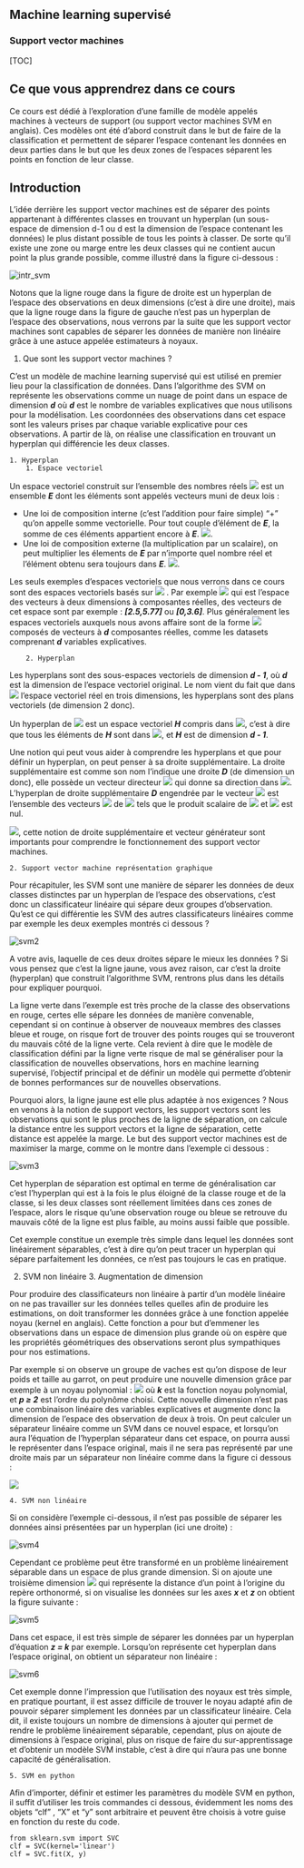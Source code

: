 

## Machine learning supervisé


### Support vector machines


[TOC]



## Ce que vous apprendrez dans ce cours

Ce cours est dédié à l’exploration d’une famille de modèle appelés machines à vecteurs de support (ou support vector machines SVM en anglais). Ces modèles ont été d’abord construit dans le but de faire de la classification et permettent de séparer l’espace contenant les données en deux parties dans le but que les deux zones de l’espaces séparent les points en fonction de leur classe.


## Introduction

L’idée derrière les support vector machines est de séparer des points appartenant à différentes classes en trouvant un hyperplan (un sous-espace de dimension d-1 ou d est la dimension de l’espace contenant les données) le plus distant possible de tous les points à classer. De sorte qu’il existe une zone ou marge entre les deux classes qui ne contient aucun point la plus grande possible, comme illustré dans la figure ci-dessous :


![intr_svm](https://drive.google.com/uc?export=view&id=1_HvXcNAQp0TSWncMStK19qQ22wi7-eX3)

Notons que la ligne rouge dans la figure de droite est un hyperplan de l’espace des observations en deux dimensions (c’est à dire une droite), mais que la ligne rouge dans la figure de gauche n’est pas un hyperplan de l’espace des observations, nous verrons par la suite que les support vector machines sont capables de séparer les données de manière non linéaire grâce à une astuce appelée estimateurs à noyaux.



1. Que sont les support vector machines ?

C’est un modèle de machine learning supervisé qui est utilisé en premier lieu pour la classification de données. Dans l’algorithme des SVM on représente les observations comme un nuage de point dans un espace de dimension ***d*** où ***d*** est le nombre de variables explicatives que nous utilisons pour la modélisation. Les coordonnées des observations dans cet espace sont les valeurs prises par chaque variable explicative pour ces observations. A partir de là, on réalise une classification en trouvant un hyperplan qui différencie les deux classes.



    1. Hyperplan
        1. Espace vectoriel

Un espace vectoriel construit sur l’ensemble des nombres réels <img src="https://latex.codecogs.com/svg.latex?\Large&space;\mathbb{R}" /> est un ensemble ***E*** dont les éléments sont appelés vecteurs muni de deux lois :



*   Une loi de composition interne (c’est l’addition pour faire simple) “+” qu’on appelle somme vectorielle. Pour tout couple d’élément de ***E***, la somme de ces éléments appartient encore à ***E***. <img src="https://latex.codecogs.com/svg.latex?\Large&space;\farall{x,x'}\in{E},x+x'\in{E}" />.
*   Une loi de composition externe (la multiplication par un scalaire), on peut multiplier les élements de ***E*** par n’importe quel nombre réel et l’élément obtenu sera toujours dans ***E***. <img src="https://latex.codecogs.com/svg.latex?\Large&space;\farall{a}\in\mathbb{R},\farall{x}\in{E},ax\in{E}" />.

Les seuls exemples d’espaces vectoriels que nous verrons dans ce cours sont des espaces vectoriels basés sur <img src="https://latex.codecogs.com/svg.latex?\Large&space;\mathbb{R}" />
. Par exemple <img src="https://latex.codecogs.com/svg.latex?\Large&space;\mathbb{R}^2" /> qui est l’espace des vecteurs à deux dimensions à composantes réelles, des vecteurs de cet espace sont par exemple : ***[2.5,5.77]*** ou ***[0,3.6]***. Plus généralement les espaces vectoriels auxquels nous avons affaire sont de la forme <img src="https://latex.codecogs.com/svg.latex?\Large&space;\mathbb{R}^d" /> composés de vecteurs à ***d*** composantes réelles, comme les datasets comprenant ***d*** variables explicatives.



        2. Hyperplan

Les hyperplans sont des sous-espaces vectoriels de dimension ***d - 1***, où ***d*** est la dimension de l’espace vectoriel original. Le nom vient du fait que dans <img src="https://latex.codecogs.com/svg.latex?\Large&space;\mathbb{R}^3" />
 l’espace vectoriel réel en trois dimensions, les hyperplans sont des plans vectoriels (de dimension 2 donc).

Un hyperplan de <img src="https://latex.codecogs.com/svg.latex?\Large&space;\mathbb{R}^d" /> est un espace vectoriel ***H*** compris dans <img src="https://latex.codecogs.com/svg.latex?\Large&space;\mathbb{R}^d" />, c’est à dire que tous les éléments de ***H*** sont dans <img src="https://latex.codecogs.com/svg.latex?\Large&space;\mathbb{R}^d,\farall{h}\in{H},h\in\mathbb{R}^d" />, et ***H*** est de dimension ***d - 1***.

Une notion qui peut vous aider à comprendre les hyperplans et que pour définir un hyperplan, on peut penser à sa droite supplémentaire. La droite supplémentaire est comme son nom l’indique une droite ***D*** (de dimension un donc), elle possède un vecteur directeur <img src="https://latex.codecogs.com/svg.latex?\Large&space;\overrightarrow{v}" /> qui donne sa direction dans <img src="https://latex.codecogs.com/svg.latex?\Large&space;\mathbb{R}^d" />. L’hyperplan de droite supplémentaire ***D*** engendrée par le vecteur <img src="https://latex.codecogs.com/svg.latex?\Large&space;\overrightarrow{v}" /> est l’ensemble des vecteurs <img src="https://latex.codecogs.com/svg.latex?\Large&space;\overrightarrow{x}" /> de <img src="https://latex.codecogs.com/svg.latex?\Large&space;\mathbb{R}^d" /> tels que le produit scalaire de <img src="https://latex.codecogs.com/svg.latex?\Large&space;\overrightarrow{x}" /> et <img src="https://latex.codecogs.com/svg.latex?\Large&space;\overrightarrow{v}" /> est nul.

<img src="https://latex.codecogs.com/svg.latex?\Large&space;E=\{\overrightarrow{x}\in{\mathbb{R}^d},\overrightarrow{x}\cdot\overrightarrow{v}=0\}" />, cette notion de droite supplémentaire et vecteur générateur sont importants pour comprendre le fonctionnement des support vector machines.



    2. Support vector machine représentation graphique

Pour récapituler, les SVM sont une manière de séparer les données de deux classes distinctes par un hyperplan de l’espace des observations, c’est donc un classificateur linéaire qui sépare deux groupes d’observation. Qu’est ce qui différentie les SVM des autres classificateurs linéaires comme par exemple les deux exemples montrés ci dessous ?


![svm2](https://drive.google.com/uc?export=view&id=1tC7kyx0Cuku9v1vDHndgwo3BcYjINwCE)


A votre avis, laquelle de ces deux droites sépare le mieux les données ? Si vous pensez que c’est la ligne jaune, vous avez raison, car c’est la droite (hyperplan) que construit l’algorithme SVM, rentrons plus dans les détails pour expliquer pourquoi.

La ligne verte dans l’exemple est très proche de la classe des observations en rouge, certes elle sépare les données de manière convenable, cependant si on continue à observer de nouveaux membres des classes bleue et rouge, on risque fort de trouver des points rouges qui se trouveront du mauvais côté de la ligne verte. Cela revient à dire que le modèle de classification défini par la ligne verte risque de mal se généraliser pour la classification de nouvelles observations, hors en machine learning supervisé, l’objectif principal et de définir un modèle qui permette d’obtenir de bonnes performances sur de nouvelles observations.

Pourquoi alors, la ligne jaune est elle plus adaptée à nos exigences ? Nous en venons à la notion de support vectors, les support vectors sont les observations qui sont le plus proches de la ligne de séparation, on calcule la distance entre les support vectors et la ligne de séparation, cette distance est appelée la marge. Le but des support vector machines est de maximiser la marge, comme on le montre dans l’exemple ci dessous :



![svm3](https://drive.google.com/uc?export=view&id=1QLcdwSQ8V1lxhfRpbxg6oaaanbgOPyD4)


Cet hyperplan de séparation est optimal en terme de généralisation car c’est l’hyperplan qui est à la fois le plus éloigné de la classe rouge et de la classe, si les deux classes sont réellement limitées dans ces zones de l’espace, alors le risque qu’une observation rouge ou bleue se retrouve du mauvais côté de la ligne est plus faible, au moins aussi faible que possible.

Cet exemple constitue un exemple très simple dans lequel les données sont linéairement séparables, c’est à dire qu’on peut tracer un hyperplan qui sépare parfaitement les données, ce n’est pas toujours le cas en pratique.



2. SVM non linéaire
    3. Augmentation de dimension

Pour produire des classificateurs non linéaire à partir d’un modèle linéaire on ne pas travailler sur les données telles quelles afin de produire les estimations, on doit transformer les données grâce à une fonction appelée noyau (kernel en anglais). Cette fonction a pour but d’emmener les observations dans un espace de dimension plus grande où on espère que les propriétés géométriques des observations seront plus sympathiques pour nos estimations.

Par exemple si on observe un groupe de vaches est qu’on dispose de leur poids et taille au garrot, on peut produire une nouvelle dimension grâce par exemple à un noyau polynomial : <img src="https://latex.codecogs.com/svg.latex?\Large&space;k(\overrightarrow{poids},\overrightarrow{taille})=(\overrightarrow{poids},\overrightarrow{taille})^p" /> où ***k*** est la fonction noyau polynomial, et ***p ≥ 2*** est l’ordre du polynôme choisi. Cette nouvelle dimension n’est pas une combinaison linéaire des variables explicatives et augmente donc la dimension de l’espace des observation de deux à trois. On peut calculer un séparateur linéaire comme un SVM dans ce nouvel espace, et lorsqu’on aura l’équation de l’hyperplan séparateur dans cet espace, on pourra aussi le représenter dans l’espace original, mais il ne sera pas représenté par une droite mais par un séparateur non linéaire comme dans la figure ci dessous :


![](https://drive.google.com/uc?export=view&id=1_HvXcNAQp0TSWncMStK19qQ22wi7-eX3)


    4. SVM non linéaire

Si on considère l’exemple ci-dessous, il n’est pas possible de séparer les données ainsi présentées par un hyperplan (ici une droite) :


![svm4](https://drive.google.com/uc?export=view&id=1xWz8mJS9YQh1hG6dJAlhul-klPAZZIjN)


Cependant ce problème peut être transformé en un problème linéairement séparable dans un espace de plus grande dimension. Si on ajoute une troisième dimension <img src="https://latex.codecogs.com/svg.latex?\Large&space;z=x^2+y^2" /> qui représente la distance d’un point à l’origine du repère orthonormé, si on visualise les données sur les axes ***x*** et ***z*** on obtient la figure suivante :


![svm5](https://drive.google.com/uc?export=view&id=1qAHLPe_CxlJr7AsGu6xdOk5UohJtSg-x)


Dans cet espace, il est très simple de séparer les données par un hyperplan d’équation ***z = k*** par exemple. Lorsqu’on représente cet hyperplan dans l’espace original, on obtient un séparateur non linéaire :



![svm6](https://drive.google.com/uc?export=view&id=1YLQm6N4rHigrUphQOTudHrHB4vejXopX)


Cet exemple donne l’impression que l’utilisation des noyaux est très simple, en pratique pourtant, il est assez difficile de trouver le noyau adapté afin de pouvoir séparer simplement les données par un classificateur linéaire. Cela dit, il existe toujours un nombre de dimensions à ajouter qui permet de rendre le problème linéairement séparable, cependant, plus on ajoute de dimensions à l’espace original, plus on risque de faire du sur-apprentissage et d’obtenir un modèle SVM instable, c’est à dire qui n’aura pas une bonne capacité de généralisation.



    5. SVM en python

Afin d’importer, définir et estimer les paramètres du modèle SVM en python, il suffit d’utiliser les trois commandes ci dessous, évidemment les noms des objets “clf” , “X” et “y” sont arbitraire et peuvent être choisis à votre guise en fonction du reste du code.


```
from sklearn.svm import SVC
clf = SVC(kernel='linear')
clf = SVC.fit(X, y)
```
